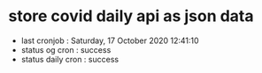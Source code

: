 # store covid daily api as json data

- last cronjob : Saturday, 17 October 2020 12:41:10
- status og cron : success
- status daily cron : success
      
      